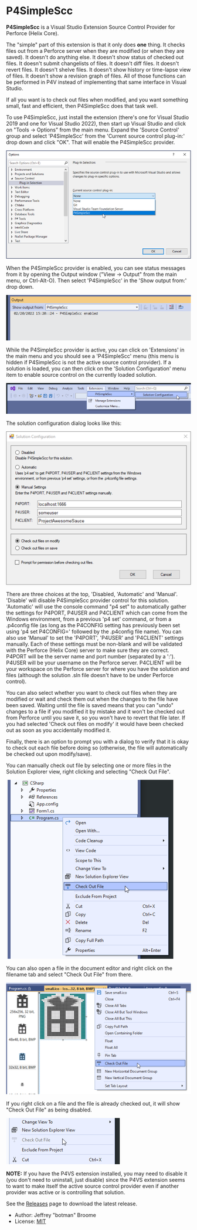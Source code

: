 # P4SimpleScc

**P4SimpleScc** is a Visual Studio Extension Source Control Provider for Perforce (Helix Core).

The "simple" part of this extension is that it only does **one** thing.  It checks files out from a Perforce server when they are modified (or when they are saved).  It doesn't do anything else.  It doesn't show status of checked out files.  It doesn't submit changelists of files.  It doesn't diff files.  It doesn't revert files.  It doesn't shelve files.  It doesn't show history or time-lapse view of files.  It doesn't show a revision graph of files.  All of those functions can be performed in P4V instead of implementing that same interface in Visual Studio.

If all you want is to check out files when modified, and you want something small, fast and efficient, then P4SimpleScc does that task well.

To use P4SimpleScc, just install the extension (there's one for Visual Studio 2019 and one for Visual Studio 2022), then start up Visual Studio and click on "Tools -> Options" from the main menu.  Expand the 'Source Control' group and select 'P4SimpleScc' from the 'Current source control plug-in:' drop down and click "OK".  That will enable the P4SimpleScc provider.

![SourceControl](https://raw.githubusercontent.com/botman99/P4SimpleScc/master/img/Tools_Options_SourceControl.png)

When the P4SimpleScc provider is enabled, you can see status messages from it by opening the Output window ("View -> Output" from the main menu, or Ctrl-Alt-O).  Then select 'P4SimpleScc' in the 'Show output from:' drop down.

![OutputWindow](https://raw.githubusercontent.com/botman99/P4SimpleScc/master/img/OutputWindow.png)

While the P4SimpleScc provider is active, you can click on 'Extensions' in the main menu and you should see a 'P4SimpleScc' menu (this menu is hidden if P4SimpleScc is not the active source control provider).  If a solution is loaded, you can then click on the 'Solution Configuration' menu item to enable source control on the currently loaded solution.

![SolutionConfigurationMenu](https://raw.githubusercontent.com/botman99/P4SimpleScc/master/img/SolutionConfigurationMenu.png)

The solution configuration dialog looks like this:

![SolutionConfigurationDialog](https://raw.githubusercontent.com/botman99/P4SimpleScc/master/img/SolutionConfigurationDialog.png)

There are three choices at the top, 'Disabled, 'Automatic' and 'Manual'.  'Disable' will disable P4SimpleScc provider control for this solution.  'Automatic' will use the console command "p4 set" to automatically gather the settings for P4PORT, P4USER and P4CLIENT which can come from the Windows environment, from a previous 'p4 set' command, or from a .p4config file (as long as the P4CONFIG setting has previously been set using 'p4 set P4CONFIG=' followed by the .p4config file name).  You can also use 'Manual' to set the 'P4PORT', 'P4USER' and 'P4CLIENT' settings manually.  Each of these settings must be non-blank and will be validated with the Perforce (Helix Core) server to make sure they are correct.  P4PORT will be the server name and port number (separated by a ':').  P4USER will be your username on the Perforce server.  P4CLIENT will be your workspace on the Perforce server for where you have the solution and files (although the solution .sln file doesn't have to be under Perforce control).

You can also select whether you want to check out files when they are modified or wait and check them out when the changes to the file have been saved.  Waiting until the file is saved means that you can "undo" changes to a file if you modified it by mistake and it won't be checked out from Perforce until you save it, so you won't have to revert that file later.  If you had selected 'Check out files on modify' it would have been checked out as soon as you accidentally modified it.

Finally, there is an option to prompt you with a dialog to verify that it is okay to check out each file before doing so (otherwise, the file will automatically be checked out upon modify/save).

You can manually check out file by selecting one or more files in the Solution Explorer view, right clicking and selecting "Check Out File".

![CheckOutFile](https://raw.githubusercontent.com/botman99/P4SimpleScc/master/img/CheckOutFile.png)

You can also open a file in the document editor and right click on the filename tab and select "Check Out File" from there.

![CheckOutDocument](https://raw.githubusercontent.com/botman99/P4SimpleScc/master/img/CheckOutDocument.png)

If you right click on a file and the file is already checked out, it will show "Check Out File" as being disabled.

![FileCheckedOut](https://raw.githubusercontent.com/botman99/P4SimpleScc/master/img/FileCheckedOut.png)

**NOTE:** If you have the P4VS extension installed, you may need to disable it (you don't need to uninstall, just disable) since the P4VS extension seems to want to make itself the active source control provider even if another provider was active or is controlling that solution.

See the [Releases](https://github.com/botman99/P4SimpleScc/releases) page to download the latest release.

* Author: Jeffrey "botman" Broome
* License: [MIT](http://opensource.org/licenses/mit-license.php)
